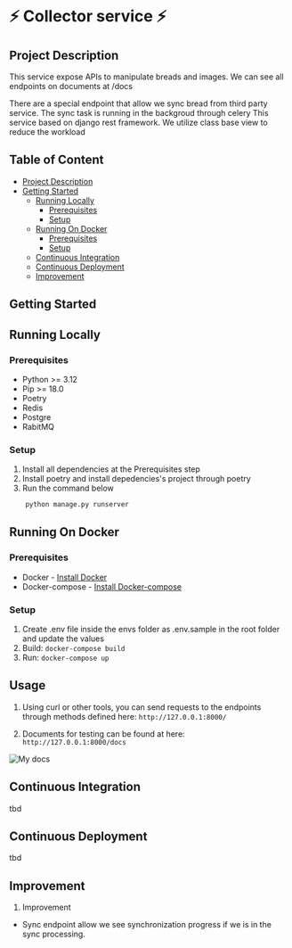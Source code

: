 # ️⚡️ Collector service ⚡️

## Project Description

This service expose APIs to manipulate breads and images. We can see all endpoints on documents at /docs

There are a special endpoint that allow we sync bread from third party service. The sync task is running in the backgroud through celery
This service based on django rest framework. We utilize class base view to reduce the workload

## Table of Content
* [Project Description](#project-description)
* [Getting Started](#getting-started)
  + [Running Locally](#running-locally)
    + [Prerequisites](#local-prerequisites)
    + [Setup](#local-setup)
  + [Running On Docker](#running-on-docker)
    + [Prerequisites](#docker-prerequisites)
    + [Setup](#docker-setup)
  + [Continuous Integration](#continuous-integration)
  + [Continuous Deployment](#continuous-deployment)
  + [Improvement](#improvement)


## <a id="getting-started"> Getting Started </a>


## <a id="running-locally"> Running Locally</a>

### <a id="local-prerequisites"> Prerequisites</a>
  - Python >= 3.12
  - Pip >= 18.0
  - Poetry
  - Redis
  - Postgre
  - RabitMQ

### <a id="local-setup"> Setup</a>
1. Install all dependencies at the Prerequisites step
2. Install poetry and install depedencies's project through poetry
3. Run the command below
``` bash
    python manage.py runserver
```

## <a id="running-on-docker"> Running On Docker</a>
### <a id="docker-prerequisites"> Prerequisites</a>
  - Docker - [Install Docker](https://www.digitalocean.com/community/tutorials/how-to-install-and-use-docker-on-ubuntu-20-04)
  - Docker-compose - [Install Docker-compose](https://www.digitalocean.com/community/tutorials/how-to-install-and-use-docker-compose-on-ubuntu-20-04)

### <a id="docker-setup"> Setup</a>
1. Create .env file inside the envs folder as .env.sample in the root folder and update the values
2. Build:  `docker-compose build`
3. Run: `docker-compose up`

## Usage
1. Using curl or other tools, you can send requests to the endpoints through methods defined here:
```http://127.0.0.1:8000/```

2. Documents for testing can be found at here:
```http://127.0.0.1:8000/docs```

![My docs](images/api_docs.png)

## <a id="continuous-integration"> Continuous Integration</a>
tbd

## <a id="continuous-deployment"> Continuous Deployment</a>
tbd


## <a id="improvement"> Improvement</a>

1. Improvement
- Sync endpoint allow we see synchronization progress if we is in the sync processing.
